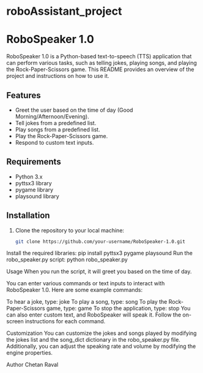 # roboAssistant_project
# RoboSpeaker 1.0

RoboSpeaker 1.0 is a Python-based text-to-speech (TTS) application that can perform various tasks, such as telling jokes, playing songs, and playing the Rock-Paper-Scissors game. This README provides an overview of the project and instructions on how to use it.

## Features

- Greet the user based on the time of day (Good Morning/Afternoon/Evening).
- Tell jokes from a predefined list.
- Play songs from a predefined list.
- Play the Rock-Paper-Scissors game.
- Respond to custom text inputs.

## Requirements

- Python 3.x
- pyttsx3 library
- pygame library
- playsound library

## Installation

1. Clone the repository to your local machine:

   ```bash
   git clone https://github.com/your-username/RoboSpeaker-1.0.git
Install the required libraries:
pip install pyttsx3 pygame playsound
Run the robo_speaker.py script:
python robo_speaker.py

Usage
When you run the script, it will greet you based on the time of day.

You can enter various commands or text inputs to interact with RoboSpeaker 1.0. Here are some example commands:

To hear a joke, type: joke
To play a song, type: song
To play the Rock-Paper-Scissors game, type: game
To stop the application, type: stop
You can also enter custom text, and RoboSpeaker will speak it.
Follow the on-screen instructions for each command.

Customization
You can customize the jokes and songs played by modifying the jokes list and the song_dict dictionary in the robo_speaker.py file. Additionally, you can adjust the speaking rate and volume by modifying the engine properties.

Author
Chetan Raval
